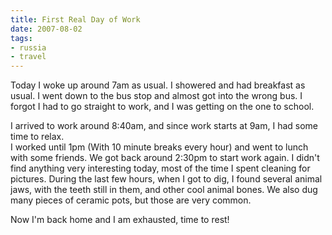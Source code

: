 ```yaml
---
title: First Real Day of Work
date: 2007-08-02
tags:
- russia
- travel
---
```

Today I woke up around 7am as usual. I showered and had breakfast as usual. I went down to the bus stop and almost got into the wrong bus. I forgot I had to go straight to work, and I was getting on the one to school.

I arrived to work around 8:40am, and since work starts at 9am, I had some time to relax.<br />I worked  until 1pm (With 10 minute breaks every hour) and went to lunch with some friends. We got back around 2:30pm to start work again. I didn't find anything very interesting today, most of the time I spent cleaning for pictures. During the last few hours, when I got to dig, I found several animal jaws, with the teeth still in them, and other cool animal bones. We also dug many pieces of ceramic pots, but those are very common.

Now I'm back home and I am exhausted, time to rest!
